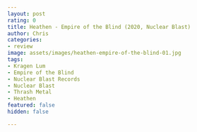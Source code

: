 ```yaml
---
layout: post
rating: 0
title: Heathen - Empire of the Blind (2020, Nuclear Blast)
author: Chris
categories:
- review
image: assets/images/heathen-empire-of-the-blind-01.jpg
tags:
- Kragen Lum
- Empire of the Blind
- Nuclear Blast Records
- Nuclear Blast
- Thrash Metal
- Heathen
featured: false
hidden: false

---
```

